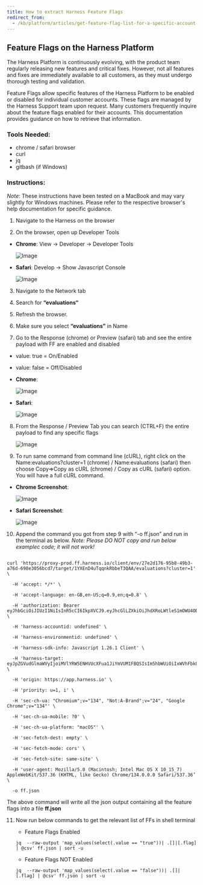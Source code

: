```yaml
---
title: How to extract Harness Feature Flags 
redirect_from:
  - /kb/platform/articles/get-feature-flag-list-for-a-specific-account
---
```

## Feature Flags on the Harness Platform

The Harness Platform is continuously evolving, with the product team regularly releasing new features and critical fixes. However, not all features and fixes are immediately available to all customers, as they must undergo thorough testing and validation.

Feature Flags allow specific features of the Harness Platform to be enabled or disabled for individual customer accounts. These flags are managed by the Harness Support team upon request. Many customers frequently inquire about the feature flags enabled for their accounts. This documentation provides guidance on how to retrieve that information.

### Tools Needed: 

* chrome / safari browser
* curl 
* jq
* gitbash (if Windows)

### Instructions:

*Note*: These instructions have been tested on a MacBook and may vary slightly for Windows machines. Please refer to the respective browser's help documentation for specific guidance.

1. Navigate to the Harness on the browser

2. On the browser, open up Developer Tools 

  - **Chrome**: View → Developer → Developer Tools

    ![Image](../static/ff-chrome-developer-tools.png)

  - **Safari**: Develop → Show Javascript Console

      ![Image](../static/ff-safari-dev-tools.png)

3. Navigate to the Network tab

4. Search for **“evaluations“**

5. Refresh the browser. 

6. Make sure you select  **“evaluations”** in Name

7. Go to the Response (chrome) or Preview (safari) tab and see the entire payload with FF are enabled and disabled

  - value: true = On/Enabled

  - value: false = Off/Disabled

  - **Chrome**: 

    ![Image](../static/ff-chrome-network.png)

  - **Safari**: 

    ![Image](../static/ff-safari-network-console.png)

8. From the Response / Preview Tab you can search (CTRL+F) the entire payload to find any specific flags

   ![Image](../static/ff-list-search.jpg)

9. To run same command from command line (cURL), right click on the Name:evaluations?cluster=1  (chrome) / Name:evaluations (safari) then choose Copy=>Copy as cURL (chrome) / Copy as cURL (safari) option. You will have a full cURL command. 

  - **Chrome Screenshot**:

    ![Image](../static/get-ff-curl.png)

 -  **Safari Screenshot**:

    ![Image](../static/ff-safari-copy-curl.png)

 10. Append the command you got from step 9 with “-o ff.json” and run in the terminal as below. *Note: Please DO NOT copy and run below examplec code; it will not work!*
```

curl 'https://proxy-prod.ff.harness.io/client/env/27e2d176-95b8-49b3-a76d-698e3056bcd7/target/1YXEnD4uTqqnkRbbeT3QAA/evaluations?cluster=1' \

  -H 'accept: */*' \

  -H 'accept-language: en-GB,en-US;q=0.9,en;q=0.8' \

  -H 'authorization: Bearer eyJhbGciOiJIUzI1NiIsInR5cCI6IkpXVCJ9.eyJhcGlLZXkiOiJhdXRoLWtleS1mOWU4ODliZjMzNzNiNTEyN2*************************************************************************************************************************************************************************************************************************************************************************************b1TGiH4EnuuWDq_l9O0isda4' \

  -H 'harness-accountid: undefined' \

  -H 'harness-environmentid: undefined' \

  -H 'harness-sdk-info: Javascript 1.26.1 Client' \

  -H 'harness-target: eyJpZGVudGlmaWVyIjoiMVlYRW5ENHVUcXFua1JiYmVUM1FBQSIsIm5hbWUiOiIxWVhFbkQ0dVRxcW5rUmJiZVQzUUFBIn0=' \

  -H 'origin: https://app.harness.io' \

  -H 'priority: u=1, i' \

  -H 'sec-ch-ua: "Chromium";v="134", "Not:A-Brand";v="24", "Google Chrome";v="134"' \

  -H 'sec-ch-ua-mobile: ?0' \

  -H 'sec-ch-ua-platform: "macOS"' \

  -H 'sec-fetch-dest: empty' \

  -H 'sec-fetch-mode: cors' \

  -H 'sec-fetch-site: same-site' \

  -H 'user-agent: Mozilla/5.0 (Macintosh; Intel Mac OS X 10_15_7) AppleWebKit/537.36 (KHTML, like Gecko) Chrome/134.0.0.0 Safari/537.36’ \

  -o ff.json
```
The above command will write all the json output containing all the feature flags into a file **ff.json**

11. Now run below commands to get the relevant list of FFs in shell terminal

    - Feature Flags Enabled
    ```
    jq  --raw-output 'map_values(select(.value == "true"))| .[]|[.flag] | @csv' ff.json | sort -u
    ```

    - Feature Flags NOT Enabled
    ```
    jq  --raw-output 'map_values(select(.value == "false"))| .[]|[.flag] | @csv' ff.json | sort -u
    ```
